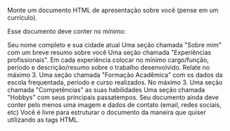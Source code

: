 Monte um documento HTML de apresentação sobre você (pense em um currículo).

Esse documento deve conter no mínimo:

Seu nome completo e sua cidade atual
Uma seção chamada "Sobre mim" com um breve resumo sobre você
Uma seção chamada "Experiências profissionais". Em cada experiência colocar no mínimo cargo/função, período e descrição/resumo sobre o trabalho desenvolvido. Relate no máximo 3.
Uma seção chamada "Formação Acadêmica" com os dados da escola frequentada, período e curso realizados. No máximo 3.
Uma seção chamada "Competências" as suas habilidades
Uma seção chamada "Hobbys" com seus principais passatempos.
Seu documento ainda deve conter pelo menos uma imagem e dados de contato (email, redes sociais, etc)
Você é livre para estruturar o documento da maneira que quiser utilizando as tags HTML.
